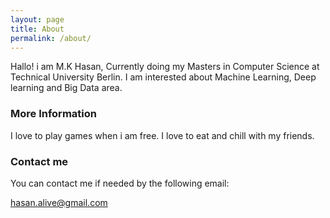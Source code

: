 ```yaml
---
layout: page
title: About
permalink: /about/
---
```


Hallo! i am M.K Hasan, Currently doing my Masters in Computer Science at Technical University Berlin. I am interested about Machine Learning, Deep learning and Big Data area. 

### More Information

I love to play games when i am free. I love to eat and chill with my friends.

### Contact me
You can contact me if needed by the following email:

[hasan.alive@gmail.com](mailto:hasan.alive@gmail.com)